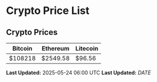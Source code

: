 # Crypto Price List

## Crypto Prices
| Bitcoin | Ethereum | Litecoin |
| ------- | -------- | -------- |
| $108218 | $2549.58 | $96.56 |
**Last Updated:** 2025-05-24 06:00 UTC
**Last Updated:** $DATE$
